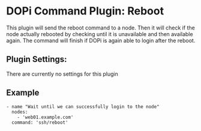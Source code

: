 # DOPi Command Plugin: Reboot

This plugin will send the reboot command to a node. Then it will check if the
node actually rebooted by checking until it is unavailable and then available
again. The command will finish if DOPi is again able to login after the reboot.

## Plugin Settings:

There are currently no settings for this plugin

## Example

    - name "Wait until we can successfully login to the node"
      nodes:
        - 'web01.example.com'
      command: 'ssh/reboot'

